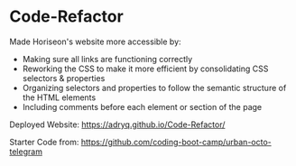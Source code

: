 # Code-Refactor

Made Horiseon's website more accessible by:

- Making sure all links are functioning correctly
- Reworking the CSS to make it more efficient by consolidating CSS selectors & properties
- Organizing selectors and properties to follow the semantic structure of the HTML elements
- Including comments before each element or section of the page


Deployed Website: https://adryq.github.io/Code-Refactor/










Starter Code from: https://github.com/coding-boot-camp/urban-octo-telegram